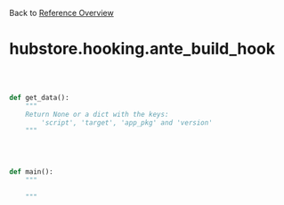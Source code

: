 
Back to [Reference Overview](https://github.com/pyrustic/hubstore/blob/master/docs/reference/README.md)

# hubstore.hooking.ante\_build\_hook



<br>


```python

def get_data():
    """
    Return None or a dict with the keys:
        'script', 'target', 'app_pkg' and 'version'
    """

```

<br>

```python

def main():
    """
    
    """

```


